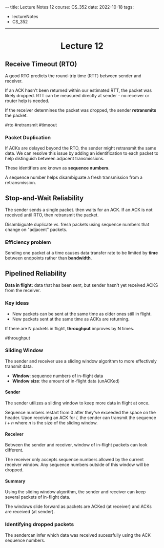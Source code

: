 --
title: Lecture Notes 12
course: CS_352
date: 2022-10-18
tags: 
- lectureNotes
- CS_352
---

<center><h1>Lecture 12</h1></center>

## Receive Timeout (RTO)
A good RTO predicts the round-trip time (RTT) between sender and receiver. 

If an ACK hasn't been returned within our estimated RTT, the packet was likely dropped. RTT can be measured directly at sender - no receiver or router help is needed. 

If the receiver determines the packet was dropped, the sender **retransmits** the packet.

#rto #retransmit #timeout

### Packet Duplication
If ACKs are delayed beyond the RTO, the sender might retransmit the same data. We can resolve this issue by adding an identification to each packet to help distinguish between adjacent transmissions.

These identifiers are known as **sequence numbers**.

A sequence number helps disambiguate a fresh transmission from a retransmission.

## Stop-and-Wait Reliability

The sender sends a single packet. then waits for an ACK. If an ACK is not received until RTO, then retransmit the packet.

Disambiguate duplicate vs. fresh packets using sequence numbers that change on "adjacent" packets.

### Efficiency problem
Sending one packet at a time causes data transfer rate to be limited by **time** between endpoints rather than **bandwidth**.

## Pipelined Reliability
**Data in flight:** data that has been sent, but sender hasn't yet received ACKS from the receiver.

### Key ideas
- New packets can be sent at the same time as older ones still in flight.
- New packets sent at the same time as ACKs are returning.

If there are N packets in flight, **throughput** improves by N times.

#throughput

### Sliding Window
The sender and receiver use a sliding window algorithm to more effectively transmit data.

- **Window**: sequence numbers of in-flight data
- **Window size**: the amount of in-flight data (unACKed)

#### Sender
The sender utilizes a sliding window to keep more data in flight at once.

Sequence numbers restart from 0 after they've exceeded the space on the header.
Upon receiving an ACK for $i$, the sender can transmit the sequence $i+n$ where $n$ is the size of the sliding window.

#### Receiver
Between the sender and receiver, window of in-flight packets can look different.

The receiver only accepts sequence numbers allowed by the current receiver window. Any sequence numbers outside of this window will be dropped.

#### Summary
Using the sliding window algorithm, the sender and receiver can keep several packets of in-flight data.

The windows slide forward as packets are ACKed (at receiver) and ACKs are received (at sender).

### Identifying dropped packets
The sendercan infer which data was received sucessfully using the ACK sequence numbers.